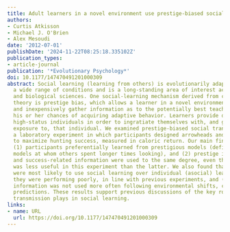 ```yaml
---
title: Adult learners in a novel environment use prestige-biased social learning
authors:
- Curtis Atkisson
- Michael J. O'Brien
- Alex Mesoudi
date: '2012-07-01'
publishDate: '2024-11-22T08:25:18.335102Z'
publication_types:
- article-journal
publication: '*Evolutionary Psychology*'
doi: 10.1177/147470491201000309
abstract: Social learning (learning from others) is evolutionarily adaptive under
  a wide range of conditions and is a long-standing area of interest across the social
  and biological sciences. One social-learning mechanism derived from cultural evolutionary
  theory is prestige bias, which allows a learner in a novel environment to quickly
  and inexpensively gather information as to the potentially best teachers, thus maximizing
  his or her chances of acquiring adaptive behavior. Learners provide deference to
  high-status individuals in order to ingratiate themselves with, and gain extended
  exposure to, that individual. We examined prestige-biased social transmission in
  a laboratory experiment in which participants designed arrowheads and attempted
  to maximize hunting success, measured in caloric return. Our main findings are that
  (1) participants preferentially learned from prestigious models (defined as those
  models at whom others spent longer times looking), and (2) prestige information
  and success-related information were used to the same degree, even though the former
  was less useful in this experiment than the latter. We also found that (3) participants
  were most likely to use social learning over individual (asocial) learning when
  they were performing poorly, in line with previous experiments, and (4) prestige
  information was not used more often following environmental shifts, contrary to
  predictions. These results support previous discussions of the key role that prestige-biased
  transmission plays in social learning.
links:
- name: URL
  url: https://doi.org/10.1177/147470491201000309
---
```

